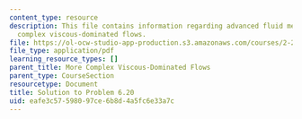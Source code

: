 ```yaml
---
content_type: resource
description: This file contains information regarding advanced fluid mechanics, more
  complex viscous-dominated flows.
file: https://ol-ocw-studio-app-production.s3.amazonaws.com/courses/2-25-advanced-fluid-mechanics-fall-2013/eafe3c57598097ce6b8d4a5fc6e33a7c_MIT2_25F13_Solution6.20.pdf
file_type: application/pdf
learning_resource_types: []
parent_title: More Complex Viscous-Dominated Flows
parent_type: CourseSection
resourcetype: Document
title: Solution to Problem 6.20
uid: eafe3c57-5980-97ce-6b8d-4a5fc6e33a7c
---
```

